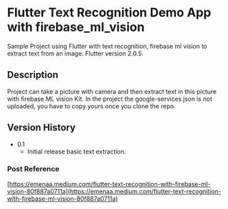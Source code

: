 # Flutter Text Recognition Demo App with firebase_ml_vision

Sample Project using Flutter with text recognition, firebase ml vision to extract text from an image. Flutter version 2.0.5.

## Description

Project can take a picture with camera  and then extract text in this picture
with firebase ML vision Kit.
In the project the google-services.json is not uploaded, you have to copy
yours once you clone the repo.

## Version History

* 0.1
    * Initial release basic text extraction.

### Post Reference

[https://emenaa.medium.com/flutter-text-recognition-with-firebase-ml-vision-80f887a0711a](https://emenaa.medium.com/flutter-text-recognition-with-firebase-ml-vision-80f887a0711a)
